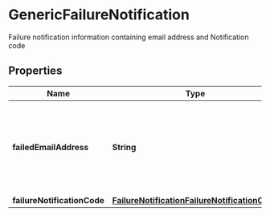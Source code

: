 

# GenericFailureNotification

Failure notification information containing email address and Notification code

## Properties

| Name | Type | Description | Notes |
|------------ | ------------- | ------------- | -------------|
|**failedEmailAddress** | **String** | Email address that failed when an attempt was made to send email to the customer |  [optional] |
|**failureNotificationCode** | [**FailureNotificationFailureNotificationCode**](FailureNotificationFailureNotificationCode.md) |  |  [optional] |



